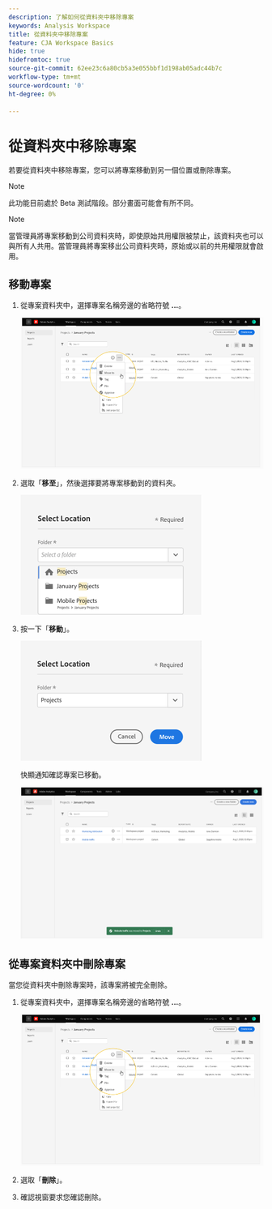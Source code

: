 ```yaml
---
description: 了解如何從資料夾中移除專案
keywords: Analysis Workspace
title: 從資料夾中移除專案
feature: CJA Workspace Basics
hide: true
hidefromtoc: true
source-git-commit: 62ee23c6a80cb5a3e055bbf1d198ab05adc44b7c
workflow-type: tm+mt
source-wordcount: '0'
ht-degree: 0%

---
```



# 從資料夾中移除專案

若要從資料夾中移除專案，您可以將專案移動到另一個位置或刪除專案。

>[!NOTE]
>
>此功能目前處於 Beta 測試階段。部分畫面可能會有所不同。

>[!NOTE]
>
>當管理員將專案移動到公司資料夾時，即使原始共用權限被禁止，該資料夾也可以與所有人共用。當管理員將專案移出公司資料夾時，原始或以前的共用權限就會啟用。

## 移動專案

1. 從專案資料夾中，選擇專案名稱旁邊的省略符號 **...**。

   ![](/help/analysis-workspace/build-workspace-project/assets/move1.png)

1. 選取「**移至**」，然後選擇要將專案移動到的資料夾。

   ![](/help/analysis-workspace/build-workspace-project/assets/move-select-location.png)

1. 按一下「**移動**」。

   ![](/help/analysis-workspace/build-workspace-project/assets/move-click-move.png)

   快顯通知確認專案已移動。

   ![](/help/analysis-workspace/build-workspace-project/assets/move-project-moved.png)

## 從專案資料夾中刪除專案

當您從資料夾中刪除專案時，該專案將被完全刪除。

1. 從專案資料夾中，選擇專案名稱旁邊的省略符號 **...**。

   ![](/help/analysis-workspace/build-workspace-project/assets/move1.png)

1. 選取「**刪除**」。

1. 確認視窗要求您確認刪除。
